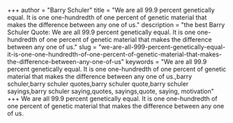 +++
author = "Barry Schuler"
title = "We are all 99.9 percent genetically equal. It is one one-hundredth of one percent of genetic material that makes the difference between any one of us."
description = "the best Barry Schuler Quote: We are all 99.9 percent genetically equal. It is one one-hundredth of one percent of genetic material that makes the difference between any one of us."
slug = "we-are-all-999-percent-genetically-equal-it-is-one-one-hundredth-of-one-percent-of-genetic-material-that-makes-the-difference-between-any-one-of-us"
keywords = "We are all 99.9 percent genetically equal. It is one one-hundredth of one percent of genetic material that makes the difference between any one of us.,barry schuler,barry schuler quotes,barry schuler quote,barry schuler sayings,barry schuler saying,quotes, sayings,quote, saying, motivation"
+++
We are all 99.9 percent genetically equal. It is one one-hundredth of one percent of genetic material that makes the difference between any one of us.

